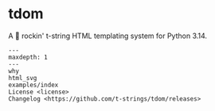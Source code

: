 # tdom

A 🤘 rockin' t-string HTML templating system for Python 3.14.

```{toctree}
---
maxdepth: 1
---
why
html_svg
examples/index
License <license>
Changelog <https://github.com/t-strings/tdom/releases>
```
